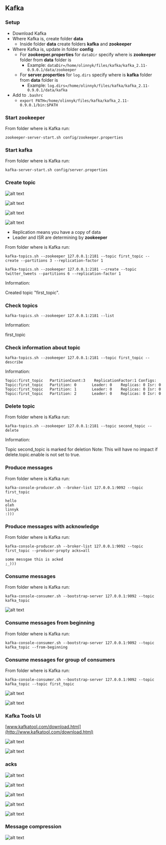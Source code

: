 ## Kafka 

### Setup


- Download Kafka
- Where Kafka is, create folder **data**
	- Inside folder **data** create folders **kafka** and **zookeeper**	
- Where Kafka is, update in folder **config**
	- For **zookeeper.properties** for `dataDir` specify where is **zookeeper** folder from **data** folder is
		- Example: `dataDir=/home/olinnyk/files/kafka/kafka_2.11-0.9.0.1/data/zookeeper`
	- For **server.properties** for `log.dirs` specify where is **kafka** folder from **data** folder is
		- Example: `log.dirs=/home/olinnyk/files/kafka/kafka_2.11-0.9.0.1/data/kafka`
- Add to `.bashrc`
	- `export PATH=/home/olinnyk/files/kafka/kafka_2.11-0.9.0.1/bin:$PATH`

### Start zookeeper

From folder where is Kafka run:

`zookeeper-server-start.sh config/zookeeper.properties`

 
### Start kafka

From folder where is Kafka run:

 `kafka-server-start.sh config/server.properties`
 
### Create topic

![alt text](images/Screenshot_11.png) 

![alt text](images/Screenshot_12.png) 

![alt text](images/Screenshot_13.png) 

![alt text](images/Screenshot_14.png) 

- Replication means you have a copy of data 
- Leader and ISR are determining by **zookeeper**

From folder where is Kafka run:

`kafka-topics.sh --zookeeper 127.0.0.1:2181 --topic first_topic --create --partitions 3 --replication-factor 1`

`kafka-topics.sh --zookeeper 127.0.0.1:2181 --create --topic twitter_tweets --partitions 6 --replication-factor 1`

Information:

Created topic "first_topic".

### Check topics

`kafka-topics.sh --zookeeper 127.0.0.1:2181 --list`

Information:

first_topic

### Check information about topic

`kafka-topics.sh --zookeeper 127.0.0.1:2181 --topic first_topic --describe`

Information:

```
Topic:first_topic	PartitionCount:3	ReplicationFactor:1	Configs:
Topic:first_topic	Partition: 0	   Leader: 0	Replicas: 0	Isr: 0
Topic:first_topic	Partition: 1	   Leader: 0	Replicas: 0	Isr: 0
Topic:first_topic	Partition: 2	   Leader: 0	Replicas: 0	Isr: 0
```

### Delete topic

From folder where is Kafka run:

`kafka-topics.sh --zookeeper 127.0.0.1:2181 --topic second_topic --delete`

Information:

Topic second_topic is marked for deletion
Note: This will have no impact if delete.topic.enable is not set to true.

### Produce messages

From folder where is Kafka run:

```
kafka-console-producer.sh --broker-list 127.0.0.1:9092 --topic first_topic

hello
oleh
linnyk
:)))
```

### Produce messages with acknowledge

From folder where is Kafka run:

```
kafka-console-producer.sh --broker-list 127.0.0.1:9092 --topic first_topic --producer-propty acks=all

some messgae this is acked
;_)))
```

### Consume messages 

From folder where is Kafka run:

`kafka-console-consumer.sh --bootstrap-server 127.0.0.1:9092 --topic kafka_topic`

![alt text](images/Screenshot_1.png)

### Consume messages from beginning

From folder where is Kafka run:

`kafka-console-consumer.sh --bootstrap-server 127.0.0.1:9092 --topic kafka_topic --from-beginning`

### Consume messages for group of consumers

From folder where is Kafka run:

`kafka-console-consumer.sh --bootstrap-server 127.0.0.1:9092 --topic kafka_topic --topic first_topic`

![alt text](images/Screenshot_2.png)

![alt text](images/Screenshot_3.png)

### Kafka Tools UI

[www.kafkatool.com/download.html](http://www.kafkatool.com/download.html)

![alt text](images/Screenshot_4.png)

![alt text](images/Screenshot_5.png)

### acks

![alt text](images/Screenshot_6.png) 
 
![alt text](images/Screenshot_7.png)  

![alt text](images/Screenshot_8.png)  

![alt text](images/Screenshot_9.png) 
 
![alt text](images/Screenshot_10.png)  

### Message compression

![alt text](images/Screenshot_15.png) 

